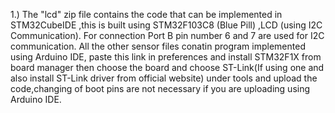 1.) The "lcd" zip file contains the code that can be implemented in STM32CubeIDE ,this is built using STM32F103C8 (Blue Pill) ,LCD (using I2C Communication). For connection Port B pin number 6 and 7 are used for I2C communication.
All the other sensor files conatin program implemented using Arduino IDE, paste this link in preferences and install STM32F1X from board manager then choose the board and choose ST-Link(If using one and also install ST-Link driver from official website) under tools and upload the code,changing of boot pins are not necessary if you are uploading using Arduino IDE. 
